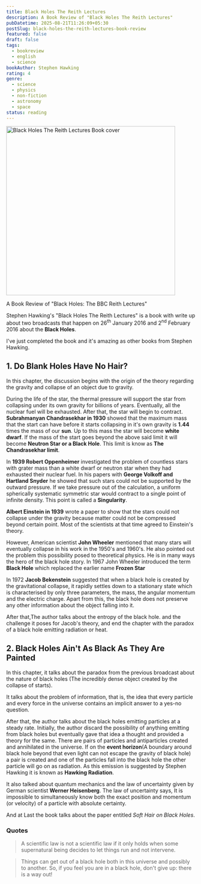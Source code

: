 ```yaml
---
title: Black Holes The Reith Lectures
description: A Book Review of "Black Holes The Reith Lectures"
pubDatetime: 2025-08-21T11:26:09+05:30
postSlug: black-holes-the-reith-lectures-book-review
featured: false
draft: false
tags:
  - bookreview
  - english
  - science
bookAuthor: Stephen Hawking
rating: 4
genre:
  - science
  - physics
  - non-fiction
  - astronomy
  - space
status: reading
---
```


<img src="https://images-na.ssl-images-amazon.com/images/S/compressed.photo.goodreads.com/books/1560566964i/29537175.jpg" style="height: 450px;" alt="Black Holes The Reith Lectures Book cover">

A Book Review of "Black Holes: The BBC Reith Lectures"

Stephen Hawking's "Black Holes The Reith Lectures" is a book with write up about two broadcasts that happen on 26<sup>th</sup> January 2016 and 2<sup>nd</sup> February 2016 about the **Black Holes**.

I've just completed the book and it's amazing as other books from Stephen Hawking.

## 1. Do Blank Holes Have No Hair?

In this chapter, the discussion begins with the origin of the theory regarding the gravity and collapse of an object due to gravity.

During the life of the star, the thermal pressure will support the star from collapsing under its own gravity for billions of years. Eventually, all the nuclear fuel will be exhausted. After that, the star will begin to contract. **Subrahmanyan Chandrasekhar in 1930** showed that the maximum mass that the start can have before it starts collapsing in it's own gravity is **1.44** times the mass of our **sun**. Up to this mass the star will become **white dwarf**. If the mass of the start goes beyond the above said limit it will become **Neutron Star or a Black Hole**. This limit is know as **The Chandrasekhar limit**.

In **1939 Robert Oppenheimer** investigated the problem of countless stars with grater mass than a white dwarf or neutron star when they had exhausted their nuclear fuel. In his papers with **George Volkoff and Hartland Snyder** he showed that such stars could not be supported by the outward pressure. If we take pressure out of the calculation, a uniform spherically systematic symmetric star would contract to a single point of infinite density. This point is called a **Singularity**.

**Albert Einstein in 1939** wrote a paper to show that the stars could not collapse under the gravity because matter could not be compressed beyond certain point. Most of the scientists at that time agreed to Einstein's theory.

However, American scientist **John Wheeler** mentioned that many stars will eventually collapse in his work in the 1950's and 1960's. He also pointed out the problem this possibility posed to theoretical physics. He is in many ways the hero of the black hole story. In 1967 John Wheeler introduced the term **Black Hole** which replaced the earlier name **Frozen Star**

In 1972 **Jacob Bekenstein** suggested that when a black hole is created by the gravitational collapse, it rapidly settles down to a stationary state which is characterised by only three parameters, the mass, the angular momentum and the electric charge. Apart from this, the black hole does not preserve any other information about the object falling into it.

After that,The author talks about the entropy of the black hole. and the challenge it poses for Jacob's theory, and end the chapter with the paradox of a black hole emitting radiation or heat.

## 2. Black Holes Ain't As Black As They Are Painted

In this chapter, it talks about the paradox from the previous broadcast about the nature of black holes (The incredibly dense object created by the collapse of starts).

It talks about the problem of information, that is, the idea that every particle and every force in the universe contains an implicit answer to a yes-no question.

After that, the author talks about the black holes emitting particles at a steady rate. Initially, the author discard the possibility of anything emitting from black holes but eventually gave that idea a thought and provided a theory for the same. There are pairs of particles and antiparticles created and annihilated in the universe. If on the **event horizon**(A boundary around black hole beyond that even light can not escape the gravity of black hole) a pair is created and one of the particles fall into the black hole the other particle will go on as radiation. As this emission is suggested by Stephen Hawking it is known as **Hawking Radiation**.

It also talked about quantum mechanics and the law of uncertainty given by German scientist **Werner Heisenberg**. The law of uncertainty says, It is impossible to simultaneously know both the exact position and momentum (or velocity) of a particle with absolute certainty.

And at Last the book talks about the paper entitled _Soft Hair on Black Holes_.

### Quotes

> A scientific law is not a scientific law if it only holds when some supernatural being decides to let things run and not intervene.

> Things can get out of a black hole both in this universe and possibly to another. So, if you feel you are in a black hole, don't give up: there is a way out!
